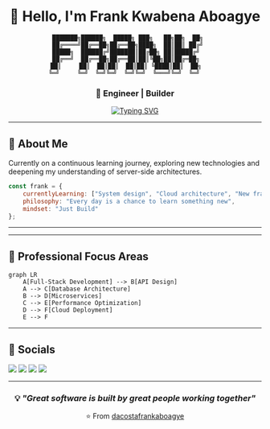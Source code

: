 <div align="center">
  
# 👋 Hello, I'm Frank Kwabena Aboagye

```ascii
███████╗██████╗  █████╗ ███╗   ██╗██╗  ██╗    
██╔════╝██╔══██╗██╔══██╗████╗  ██║██║ ██╔╝    
█████╗  ██████╔╝███████║██╔██╗ ██║█████╔╝     
██╔══╝  ██╔══██╗██╔══██║██║╚██╗██║██╔═██╗     
██║     ██║  ██║██║  ██║██║ ╚████║██║  ██╗     
╚═╝     ╚═╝  ╚═╝╚═╝  ╚═╝╚═╝  ╚═══╝╚═╝  ╚═╝      
```

### 🚀 **Engineer** | **Builder** 

[![Typing SVG](https://readme-typing-svg.herokuapp.com?font=Fira+Code&pause=1000&width=435&lines=Backend+enthusiast+on+a+learning+journey;Exploring+new+technologies+daily;Building+server-side+solutions;Always+curious%2C+always+growing)](https://git.io/typing-svg)

</div>

---

## 🎯 **About Me**

Currently on a continuous learning journey, exploring new technologies and deepening my understanding of server-side architectures.

```javascript
const frank = {
    currentlyLearning: ["System design", "Cloud architecture", "New frameworks"],
    philosophy: "Every day is a chance to learn something new",
    mindset: "Just Build"
};
```

---

<!-- ## 🛠️ **Technology Stack**

<div align="center">

### **Programming Languages**
![Java](https://img.shields.io/badge/Java-ED8B00?style=for-the-badge&logo=openjdk&logoColor=white)
![JavaScript](https://img.shields.io/badge/JavaScript-F7DF1E?style=for-the-badge&logo=javascript&logoColor=black)
![Python](https://img.shields.io/badge/Python-3776AB?style=for-the-badge&logo=python&logoColor=white)
![TypeScript](https://img.shields.io/badge/TypeScript-007ACC?style=for-the-badge&logo=typescript&logoColor=white)


### **Frontend Technologies**
![HTML5](https://img.shields.io/badge/HTML5-E34F26?style=for-the-badge&logo=html5&logoColor=white)
![CSS3](https://img.shields.io/badge/CSS3-1572B6?style=for-the-badge&logo=css3&logoColor=white)
![Tailwind](https://img.shields.io/badge/Tailwind_CSS-38B2AC?style=for-the-badge&logo=tailwind-css&logoColor=white)

### **Backend Technologies**
![Node.js](https://img.shields.io/badge/Node.js-43853D?style=for-the-badge&logo=node.js&logoColor=white)
![Django](https://img.shields.io/badge/Django-092E20?style=for-the-badge&logo=django&logoColor=white)
![FastAPI](https://img.shields.io/badge/FastAPI-005571?style=for-the-badge&logo=fastapi)
![Spring Boot](https://img.shields.io/badge/Spring_Boot-6DB33F?style=for-the-badge&logo=spring-boot&logoColor=white)

### **Databases & Cloud**
![PostgreSQL](https://img.shields.io/badge/PostgreSQL-316192?style=for-the-badge&logo=postgresql&logoColor=white)
![MongoDB](https://img.shields.io/badge/MongoDB-4EA94B?style=for-the-badge&logo=mongodb&logoColor=white)
![AWS](https://img.shields.io/badge/AWS-232F3E?style=for-the-badge&logo=amazon-aws&logoColor=white)
![Docker](https://img.shields.io/badge/Docker-2496ED?style=for-the-badge&logo=docker&logoColor=white)


</div> -->

<!-- ---

## 📊 **GitHub Analytics**

<div align="center">

<img height="180em" src="https://github-readme-stats.vercel.app/api?username=dacostafrankaboagye&show_icons=true&theme=tokyonight&include_all_commits=true&count_private=true"/>
<img height="180em" src="https://github-readme-stats.vercel.app/api/top-langs/?username=dacostafrankaboagye&layout=compact&langs_count=8&theme=tokyonight"/>

</div>

<div align="center">

![Activity Graph](https://github-readme-activity-graph.vercel.app/graph?username=dacostafrankaboagye&theme=tokyo-night)

</div> -->

---

## 💼 **Professional Focus Areas**

```mermaid
graph LR
    A[Full-Stack Development] --> B[API Design]
    A --> C[Database Architecture]
    B --> D[Microservices]
    C --> E[Performance Optimization]
    D --> F[Cloud Deployment]
    E --> F
```
---

<!-- ## 📫 **Let's Connect** -->

<!-- <div align="center">

[![LinkedIn](https://img.shields.io/badge/LinkedIn-0077B5?style=for-the-badge&logo=linkedin&logoColor=white)](https://linkedin.com/in/frankaboagye)
[![Email](https://img.shields.io/badge/Email-D14836?style=for-the-badge&logo=gmail&logoColor=white)](mailto:frankgye18@gmail.com)
[![Portfolio](https://img.shields.io/badge/Portfolio-000000?style=for-the-badge&logo=vercel&logoColor=white)](https://your-portfolio.com)
[![Twitter](https://img.shields.io/badge/Twitter-1DA1F2?style=for-the-badge&logo=twitter&logoColor=white)](https://twitter.com/kwabenafrankjnr)
[![Youtube](https://img.shields.io/badge/YouTube-red?style=for-the-badge&logo=youtube&logoColor=white)](https://www.youtube.com/@frankkwabenaaboagye)

</div> -->


## 🔗 Socials


[![](https://img.shields.io/static/v1?label&logo=substack&message=Blog&style=for-the-badge&color=black)](https://medium.com/@aboagyekwabena_)
[![](https://img.shields.io/static/v1?label&logo=linkedin&message=linkedin&style=for-the-badge&color=black)](https://www.linkedin.com/in/frankaboagye/)
[![](https://img.shields.io/static/v1?label&logo=x&message=Twitter&style=for-the-badge&color=black)](https://x.com/kwabenafrankjnr)
[![](https://img.shields.io/static/v1?label&logo=instagram&message=Instagram&style=for-the-badge&color=black)](https://www.instagram.com/kwabena.frank.jnr/)

---

<div align="center">

### 💡 *"Great software is built by great people working together"*

<!-- ![Profile Views](https://komarev.com/ghpvc/?username=dacostafrankaboagye&color=blueviolet&style=flat-square&label=Profile+Views) -->

⭐️ From [dacostafrankaboagye](https://github.com/dacostafrankaboagye)

</div>
